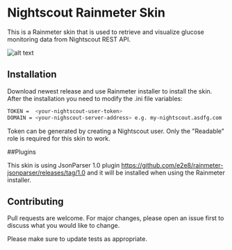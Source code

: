 # Nightscout Rainmeter Skin

This is a Rainmeter skin that is used to retrieve and visualize glucose monitoring data from Nightscout REST API.

![alt text](https://github.com/vesegluco/nightscout-rainmenter-skin/blob/master/Nightscout-Rainmeter.PNG?raw=true)

## Installation

Download newest release and use Rainmeter installer to install the skin. After the installation you need to modify the .ini file variables:

```bash
TOKEN =  <your-nightscout-user-token>
DOMAIN = <your-nighscout-server-address> e.g. my-nightscout.asdfg.com
```

Token can be generated by creating a Nightscout user. Only the "Readable" role is required for this skin to work.

##Plugins

This skin is using JsonParser 1.0 plugin https://github.com/e2e8/rainmeter-jsonparser/releases/tag/1.0 and it will be installed when using the Rainmeter installer.

## Contributing

Pull requests are welcome. For major changes, please open an issue first
to discuss what you would like to change.

Please make sure to update tests as appropriate.
